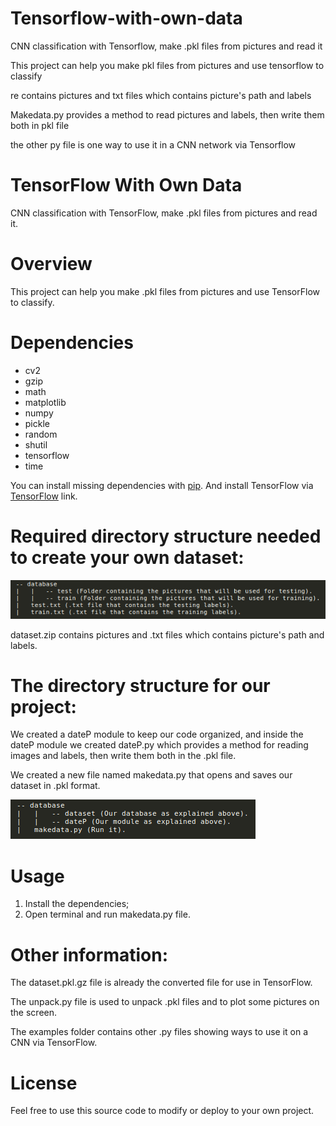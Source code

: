 # Tensorflow-with-own-data
CNN classification with Tensorflow, make .pkl files from pictures and read it

This project can help you make pkl files from pictures and use tensorflow to classify

re contains pictures and txt files which contains picture's path and labels

Makedata.py provides a method to read pictures and labels, then write them both in pkl file

the other py file is one way to use it in a CNN network via Tensorflow
# TensorFlow With Own Data

CNN classification with TensorFlow, make .pkl files from pictures and read it.

# Overview

This project can help you make .pkl files from pictures and use TensorFlow to classify.

# Dependencies

- cv2
- gzip
- math
- matplotlib
- numpy
- pickle
- random
- shutil
- tensorflow
- time

You can install missing dependencies with [pip](https://pip.pypa.io/en/stable/ "pip"). And install TensorFlow via [TensorFlow](https://www.tensorflow.org/install/ "TensorFlow") link.

# Required directory structure needed to create your own dataset:

![Required directory structure needed to create your own dataset](https://raw.githubusercontent.com/whoisraibolt/Tensorflow-With-Own-Data/master/000.png)

dataset.zip contains pictures and .txt files which contains picture's path and labels.

# The directory structure for our project:

We created a dateP module to keep our code organized, and inside the dateP module we created dateP.py which provides a method for reading images and labels, then write them both in the .pkl file.

We created a new file named makedata.py that opens and saves our dataset in .pkl format.

![The directory structure for our project](https://raw.githubusercontent.com/whoisraibolt/Tensorflow-With-Own-Data/master/001.png)

# Usage

1. Install the dependencies;
2. Open terminal and run makedata.py file.

# Other information:

The dataset.pkl.gz file is already the converted file for use in TensorFlow.

The unpack.py file is used to unpack .pkl files and to plot some pictures on the screen.

The examples folder contains other .py files showing ways to use it on a CNN via TensorFlow.

# License

Feel free to use this source code to modify or deploy to your own project.
